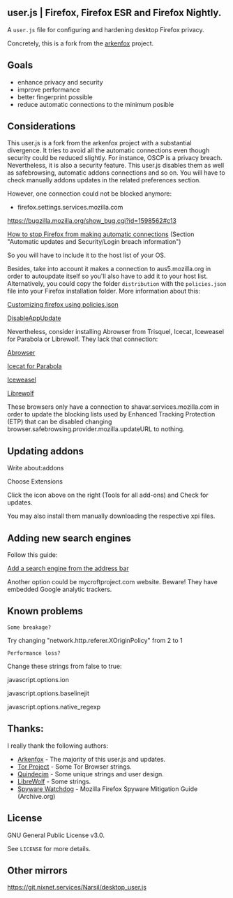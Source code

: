 ## user.js | Firefox, Firefox ESR and Firefox Nightly.
A `user.js` file for configuring and hardening desktop Firefox privacy.

Concretely, this is a fork from the [arkenfox](https://github.com/arkenfox/user.js) project.


## Goals

* enhance privacy and security
* improve performance
* better fingerprint possible
* reduce automatic connections to the minimum posible

## Considerations

This user.js is a fork from the arkenfox project with a substantial divergence. It tries to avoid all the automatic connections even though security could be reduced slightly.
For instance, OSCP is a privacy breach. Nevertheless, it is also a security feature. This user.js disables them as well as safebrowsing, automatic addons connections and so on. You will have to check manually addons updates in the related preferences section.

However, one connection could not be blocked anymore:

* firefox.settings.services.mozilla.com

https://bugzilla.mozilla.org/show_bug.cgi?id=1598562#c13

[How to stop Firefox from making automatic connections](https://support.mozilla.org/en-US/kb/how-stop-firefox-making-automatic-connections)
(Section "Automatic updates and Security/Login breach information")

So you will have to include it to the host list of your OS.


Besides, take into account it makes a connection to aus5.mozilla.org in order to autoupdate itself so you'll also have to add it to your host list.
Alternatively, you could copy the folder `distribution` with the `policies.json` file into your Firefox installation folder. More information about this:

[Customizing firefox using policies.json](https://support.mozilla.org/en-US/kb/customizing-firefox-using-policiesjson)

[DisableAppUpdate](https://github.com/mozilla/policy-templates/blob/master/README.md#disableappupdate)


Nevertheless, consider installing Abrowser from Trisquel, Icecat, Iceweasel for Parabola or Librewolf. They lack that connection:

[Abrowser](https://archive.trisquel.info/trisquel/pool/main/f/firefox/?C=S;O=D)

[Icecat for Parabola](https://repomirror.parabola.nu/sources/parabola/)

[Iceweasel](https://repomirror.parabola.nu/sources/parabola/)

[Librewolf](https://librewolf.net/)

These browsers only have a connection to shavar.services.mozilla.com in order to update the blocking lists used by Enhanced Tracking Protection (ETP) that can be disabled changing browser.safebrowsing.provider.mozilla.updateURL to nothing.


## Updating addons

Write about:addons

Choose Extensions

Click the icon above on the right (Tools for all add-ons) and Check for updates.

You may also install them manually downloading the respective xpi files.


## Adding new search engines

Follow this guide:

[Add a search engine from the address bar](https://support.mozilla.org/en-US/kb/add-or-remove-search-engine-firefox#w_add-a-search-engine-from-the-address-bar)

Another option could be mycroftproject.com website. Beware! They have embedded Google analytic trackers.


## Known problems

`Some breakage?`

Try changing "network.http.referer.XOriginPolicy" from 2 to 1


`Performance loss?`

Change these strings from false to true:

javascript.options.ion

javascript.options.baselinejit

javascript.options.native_regexp



## Thanks:

I really thank the following authors:

* [Arkenfox](https://github.com/arkenfox/user.js) - The majority of this user.js and updates.
* [Tor Project](https://www.torproject.org) - Some Tor Browser strings.
* [Quindecim](https://git.nixnet.xyz/quindecim/mobile_user.js) - Some unique strings and user design.
* [LibreWolf](https://gitlab.com/librewolf-community) - Some strings.
* [Spyware Watchdog](https://web.archive.org/web/20200402031335/https://spyware.neocities.org/guides/firefox.html) - Mozilla Firefox Spyware Mitigation Guide (Archive.org)

## License

GNU General Public License v3.0.

See `LICENSE` for more details.

## Other mirrors

https://git.nixnet.services/Narsil/desktop_user.js